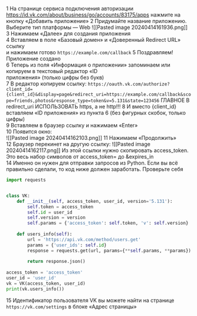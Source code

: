1 На странице сервиса подключения авторизации https://id.vk.com/about/business/go/accounts/83175/apps нажмите на кнопку «Добавить приложение»
2 Придумайте название приложению. Выберите тип платформы — Web
![[Pasted image 20240414161936.png]]
3 Нажимаем «Далее» для создания приложения  
4 Вставляем в поле «Базовый домен» и «Доверенный Redirect URL» ссылку  
и нажимаем готово `https://example.com/callback`
5 Поздравляем! Приложение создано  
6 Теперь из поля «Информация о приложении» запоминаем или копируем в текстовый редактор «ID  
приложения» (только цифры без букв)  
7 В редактор копируем ссылку: `https://oauth.vk.com/authorize?client_id={client_id}&display=page&redirect_uri=https://example.com/callback&scope=friends,photos&response_type=token&v=5.131&state=123456`  ГЛАВНОЕ В redirect_uri ИСПОЛЬЗОВАТЬ https, а не http!!!
8 И вместо {client_id} вставляем «ID приложения» из пункта 6 (без фигурных скобок, только цифры)  
9 Вставляем в браузер ссылку и нажимаем «Enter»  
10 Появится окно:  
![[Pasted image 20240414162103.png]]
11 Нажимаем «Продолжить»  
12 Браузер перекинет на другую ссылку:
![[Pasted image 20240414162117.png]]
Из этой ссылки нужно скопировать access_token. Это весь набор символов от access_token=  до &expires_in  
14 Именно он нужен для отправки запросов из Python. Если вы всё правильно сделали, то код ниже должен заработать. Проверьте себя  
```Python
import requests  


class VK:  
	def __init__(self, access_token, user_id, version='5.131'):  
		self.token = access_token  
		self.id = user_id  
		self.version = version  
		self.params = {'access_token': self.token, 'v': self.version}  
	
	def users_info(self):  
		url = 'https://api.vk.com/method/users.get'  
		params = {'user_ids': self.id}  
		response = requests.get(url, params={**self.params, **params}) 
		 
		return response.json()    
		
access_token = 'access_token'  
user_id = 'user_id'  
vk = VK(access_token, user_id)  
print(vk.users_info())  
```
15 Идентификатор пользователя VK вы можете найти на странице `https://vk.com/settings` в блоке «Адрес страницы»